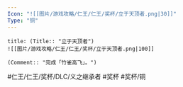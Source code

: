 ```yaml
---
Icon: "![[图片/游戏攻略/仁王/仁王/奖杯/立于天顶者.png|30]]"
Type: "铜"
---
```

```ad-common-bronze-trophy
title: (Title:: "立于天顶者")
![[图片/游戏攻略/仁王/仁王/奖杯/立于天顶者.png|100]]

(Comment:: "完成「竹雀高飞」。")
```

#仁王/仁王/奖杯/DLC/义之继承者 #奖杯 #奖杯/铜
